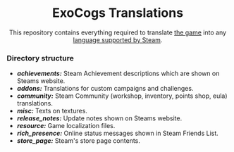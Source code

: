 <div align="center">

# ExoCogs Translations
This repository contains everything required to translate [the game](https://store.steampowered.com/app/3331670/) into any [language supported by Steam](https://partner.steamgames.com/doc/store/localization/languages).  

</div>

### Directory structure
- ***achievements:*** Steam Achievement descriptions which are shown on Steams website.
- ***addons:*** Translations for custom campaigns and challenges.
- ***community:*** Steam Community (workshop, inventory, points shop, eula) translations.
- ***misc:*** Texts on textures.
- ***release_notes:*** Update notes shown on Steams website.
- ***resource:*** Game localization files.
- ***rich_presence:*** Online status messages shown in Steam Friends List.
- ***store_page:*** Steam's store page contents.
